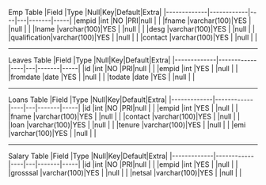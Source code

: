 Emp Table
|Field        |Type        |Null|Key|Default|Extra|
|-------------|------------|----|---|-------|-----|
|empid        |int         |NO  |PRI|null   |     |
|fname        |varchar(100)|YES |   |null   |     |
|lname        |varchar(100)|YES |   |null   |     |
|desg         |varchar(100)|YES |   |null   |     |
|qualification|varchar(100)|YES |   |null   |     |
|contact      |varchar(100)|YES |   |null   |     |

---------------------------------------------------
Leaves Table
|Field        |Type        |Null|Key|Default|Extra|
|-------------|------------|----|---|-------|-----|
|id           |int         |NO  |PRI|null   |     |
|empid        |int         |YES |   |null   |     |
|fromdate     |date        |YES |   |null   |     |
|todate       |date        |YES |   |null   |     |

---------------------------------------------------
Loans Table
|Field        |Type        |Null|Key|Default|Extra|
|-------------|------------|----|---|-------|-----|
|id           |int         |NO  |PRI|null   |     |
|empid        |int         |YES |   |null   |     |
|fname        |varchar(100)|YES |   |null   |     |
|contact      |varchar(100)|YES |   |null   |     |
|loan         |varchar(100)|YES |   |null   |     |
|tenure       |varchar(100)|YES |   |null   |     |
|emi          |varchar(100)|YES |   |null   |     |

---------------------------------------------------
Salary Table
|Field        |Type        |Null|Key|Default|Extra|
|-------------|------------|----|---|-------|-----|
|id           |int         |NO  |PRI|null   |     |
|empid        |int         |YES |   |null   |     |
|grosssal     |varchar(100)|YES |   |null   |     |
|netsal       |varchar(100)|YES |   |null   |     |
